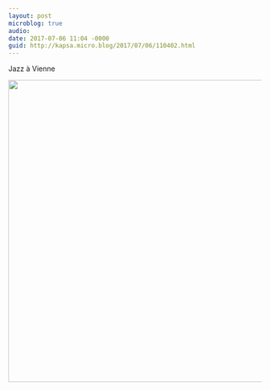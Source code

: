 ```yaml
---
layout: post
microblog: true
audio: 
date: 2017-07-06 11:04 -0000
guid: http://kapsa.micro.blog/2017/07/06/110402.html
---
```

Jazz à Vienne

<img src="http://jeankapsa.com/uploads/2017/b0f8c3a1ed.jpg" width="600" height="600" style="height: auto" />
